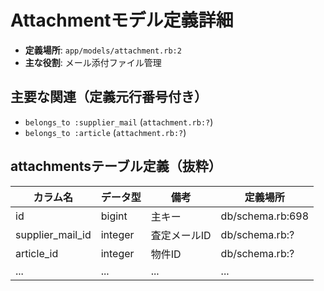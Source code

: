 # Attachmentモデル定義詳細

- **定義場所**: `app/models/attachment.rb:2`
- **主な役割**: メール添付ファイル管理

## 主要な関連（定義元行番号付き）
- `belongs_to :supplier_mail` (`attachment.rb:?`)
- `belongs_to :article` (`attachment.rb:?`)

## attachmentsテーブル定義（抜粋）

| カラム名 | データ型 | 備考 | 定義場所 |
|---|---|---|---|
| id | bigint | 主キー | db/schema.rb:698 |
| supplier_mail_id | integer | 査定メールID | db/schema.rb:? |
| article_id | integer | 物件ID | db/schema.rb:? |
| ... | ... | ... | ... | 